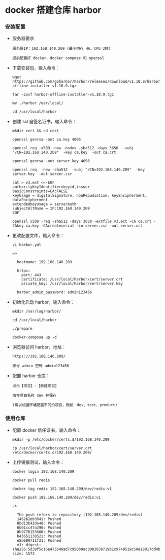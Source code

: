 
# docker 搭建仓库 harbor

### 安装配置

  * 服务器要求

        服务器IP：192.168.140.209 (最小内存 4G，CPU 2核)

        提前配置好 docker、docker compose 和 openssl

  * 下载安装包，输入命令：

        wget https://github.com/goharbor/harbor/releases/download/v1.10.9/harbor-offline-installer-v1.10.9.tgz

        tar -zxvf harbor-offline-installer-v1.10.9.tgz

        mv ./harbor /usr/local/

        cd /usr/local/harbor

  * 创建 ssl 自签名证书，输入命令：

        mkdir cert && cd cert

        openssl genrsa -out ca.key 4096

        openssl req -x509 -new -nodes -sha512 -days 3650  -subj "/CN=192.168.140.209"  -key ca.key  -out ca.crt

        openssl genrsa -out server.key 4096

        openssl req  -new -sha512  -subj "/CN=192.168.140.209"  -key server.key  -out server.csr

        cat > v3.ext <<-EOF
        authorityKeyIdentifier=keyid,issuer
        basicConstraints=CA:FALSE
        keyUsage = digitalSignature, nonRepudiation, keyEncipherment, dataEncipherment
        extendedKeyUsage = serverAuth
        subjectAltName = IP:192.168.140.209
        EOF

        openssl x509 -req -sha512 -days 3650 -extfile v3.ext -CA ca.crt -CAkey ca.key -CAcreateserial -in server.csr -out server.crt

  * 更改配置文件，输入命令：

        vi harbor.yml

        =>

          hostname: 192.168.140.209

          https:
            port: 443
            certificate: /usr/local/harbor/cert/server.crt
            private_key: /usr/local/harbor/cert/server.key

          harbor_admin_password: admin123456

  * 初始化启动 harbor，输入命令：

        mkdir /var/log/harbor/

        cd /usr/local/harbor

        ./prepare

        docker-compose up -d

  * 浏览器访问 harbor，地址：

        https://192.168.140.209/

        账号 admin 密码 admin123456

  * 配置 harbor 仓库：

        点击【项目】-【新建项目】

        填写项目名称 dev 并保存

        (可以根据环境配置不同的项目，例如：dev、test、product)

### 使用仓库

  * 配置 docker 信任证书，输入命令：

        mkdir -p /etc/docker/certs.d/192.168.140.209

        cp /usr/local/harbor/cert/server.crt /etc/docker/certs.d/192.168.140.209/

  * 上传镜像测试，输入命令：

        docker login 192.168.140.209

        docker pull redis

        docker tag redis 192.168.140.209/dev/redis:v1

        docker push 192.168.140.209/dev/redis:v1

        ->

          The push refers to repository [192.168.140.209/dev/redis]
          146262eb3841: Pushed
          0bd13b42de4d: Pushed
          6b01cc47a390: Pushed
          8b9770153666: Pushed
          b43651130521: Pushed
          e8b689711f21: Pushed
          v1: digest: sha256:5d30f5c16e473549ad7c950b0ac3083039719b1c9749519c50e18017dd4bfc54 size: 1573
